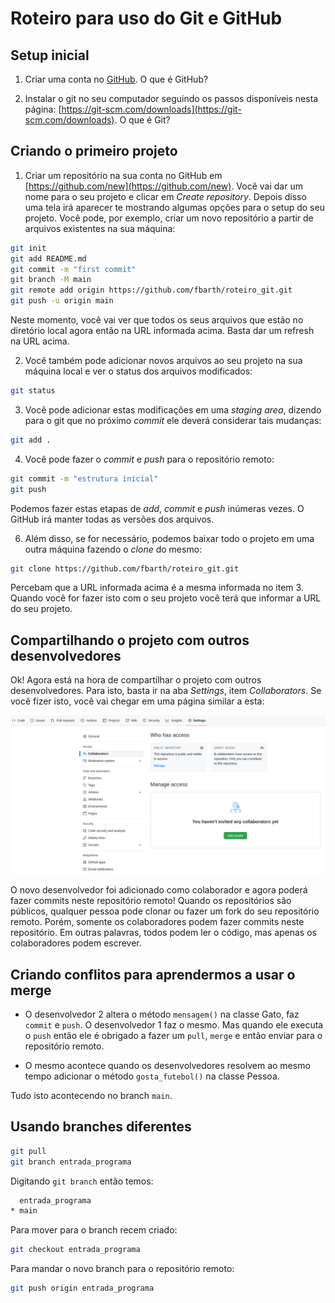 # Roteiro para uso do Git e GitHub

## Setup inicial

1. Criar uma conta no [GitHub](https://github.com/). O que é GitHub?

2. Instalar o git no seu computador seguindo os passos disponíveis nesta página: [https://git-scm.com/downloads](https://git-scm.com/downloads). O que é Git? 

## Criando o primeiro projeto

1. Criar um repositório na sua conta no GitHub em [https://github.com/new](https://github.com/new). Você vai dar um nome para o seu projeto e clicar em *Create repository*. Depois disso uma tela irá aparecer te mostrando algumas opções para o setup do seu projeto. Você pode, por exemplo, criar um novo repositório a partir de arquivos existentes na sua máquina: 

````bash
git init
git add README.md
git commit -m "first commit"
git branch -M main
git remote add origin https://github.com/fbarth/roteiro_git.git
git push -u origin main
````

Neste momento, você vai ver que todos os seus arquivos que estão no diretório local agora então na URL informada acima. Basta dar um refresh na URL acima. 

2. Você também pode adicionar novos arquivos ao seu projeto na sua máquina local e ver o status dos arquivos modificados:

````bash
git status
````

3. Você pode adicionar estas modificações em uma *staging area*, dizendo para o git que no próximo *commit* ele deverá considerar tais mudanças:

````bash
git add .
````

4. Você pode fazer o *commit* e *push* para o repositório remoto: 

````bash
git commit -m "estrutura inicial"
git push 
````

Podemos fazer estas etapas de *add*, *commit* e *push* inúmeras vezes. O GitHub irá manter todas as versões dos arquivos. 

6. Além disso, se for necessário, podemos baixar todo o projeto em uma outra máquina fazendo o *clone* do mesmo: 

````bash
git clone https://github.com/fbarth/roteiro_git.git
````

Percebam que a URL informada acima é a mesma informada no item 3. Quando você for fazer isto com o seu projeto você terá que informar a URL do seu projeto. 

## Compartilhando o projeto com outros desenvolvedores

Ok! Agora está na hora de compartilhar o projeto com outros desenvolvedores. Para isto, basta ir na aba *Settings*, item *Collaborators*. Se você fizer isto, você vai chegar em uma página similar a esta: 

<img src="./assets/add_people.png" alt="Adicionando colaborador" style="width:800px;"/>

O novo desenvolvedor foi adicionado como colaborador e agora poderá fazer commits neste repositório remoto! Quando os repositórios são públicos, qualquer pessoa pode clonar ou fazer um fork do seu repositório remoto. Porém, somente os colaboradores podem fazer commits neste repositório. Em outras palavras, todos podem ler o código, mas apenas os colaboradores podem escrever.

## Criando conflitos para aprendermos a usar o merge

* O desenvolvedor 2 altera o método `mensagem()` na classe Gato, faz `commit` e `push`. O desenvolvedor 1 faz o mesmo. Mas quando ele executa o `push` então ele é obrigado a fazer um `pull`, `merge` e então enviar para o repositório remoto. 

* O mesmo acontece quando os desenvolvedores resolvem ao mesmo tempo adicionar o método `gosta_futebol()` na classe Pessoa.

Tudo isto acontecendo no branch `main`. 

## Usando branches diferentes

````bash
git pull
git branch entrada_programa
````

Digitando `git branch` então temos: 

````bash
  entrada_programa
* main
````

Para mover para o branch recem criado: 

````bash
git checkout entrada_programa
````

Para mandar o novo branch para o repositório remoto: 

````bash
git push origin entrada_programa
````









